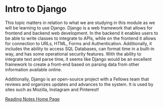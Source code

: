 # Intro to Django

This topic matters in relation to what we are studying in this module as we will be learning to use Django. Django is a web framework that allows for frontend and backend web development. In the backend it enables users to be able to write classes to integrate to APIs, while on the frontend it allows for connection to URLs, HTML, Forms and Authentication. Additionally, it includes the ability to access SQL Databases, can format time in a built-in way, and has some operational security features. With the ability to integrate text and parse time, it seems like Django would be an excellent framework to create a front-end based on parsing data from other information available online.

Additionally, Django is an open-source project with a Fellows team that reviews and organizes updates and advances to the system. It is used by sites such as Mozilla, Instagram and Pinterest!

[Reading Notes Home Page](README.md)